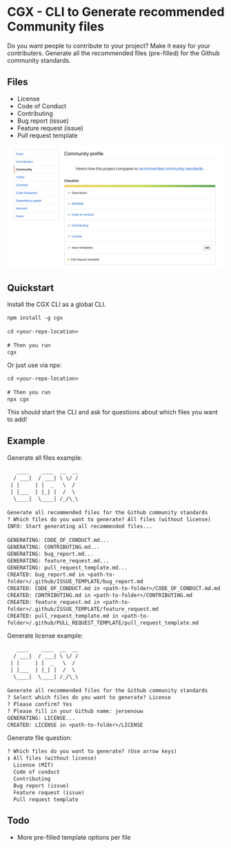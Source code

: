 # CGX - CLI to Generate recommended Community files

Do you want people to contribute to your project? Make it easy for your contributers. Generate all the recommended files (pre-filled) for the Github community standards.

## Files
* License
* Code of Conduct
* Contributing
* Bug report (issue)
* Feature request (issue)
* Pull request template

![](community-score.png)

## Quickstart

Install the CGX CLI as a global CLI.

```shell
npm install -g cgx

cd <your-repo-location>

# Then you run
cgx
```

Or just use via npx:

```shell
cd <your-repo-location>

# Then you run
npx cgx
```

This should start the CLI and ask for questions about which files you want to add!

## Example

Generate all files example:
```shell
   ____    ____  __  __
  / ___|  / ___| \ \/ /
 | |     | |  _   \  /
 | |___  | |_| |  /  \
  \____|  \____| /_/\_\

Generate all recommended files for the Github community standards
? Which files do you want to generate? All files (without license)
INFO: Start generating all recommended files...

GENERATING: CODE_OF_CONDUCT.md...
GENERATING: CONTRIBUTING.md...
GENERATING: bug_report.md...
GENERATING: feature_request.md...
GENERATING: pull_request_template.md...
CREATED: bug_report.md in <path-to-folder>/.github/ISSUE_TEMPLATE/bug_report.md
CREATED: CODE_OF_CONDUCT.md in <path-to-folder>/CODE_OF_CONDUCT.md.md
CREATED: CONTRIBUTING.md in <path-to-folder>/CONTRIBUTING.md
CREATED: feature_request.md in <path-to-folder>/.github/ISSUE_TEMPLATE/feature_request.md
CREATED: pull_request_template.md in <path-to-folder>/.github/PULL_REQUEST_TEMPLATE/pull_request_template.md
```

Generate license example:  
```shell  
   ____    ____  __  __
  / ___|  / ___| \ \/ /
 | |     | |  _   \  /
 | |___  | |_| |  /  \
  \____|  \____| /_/\_\

Generate all recommended files for the Github community standards
? Select which files do you want to generate? License
? Please confirm? Yes
? Please fill in your Github name: jeroenouw
GENERATING: LICENSE...
CREATED: LICENSE in <path-to-folder>/LICENSE
```

Generate file question: 
```shell  
? Which files do you want to generate? (Use arrow keys)
❯ All files (without license)
  License (MIT)
  Code of conduct
  Contributing
  Bug report (issue)
  Feature request (issue)
  Pull request template
```

## Todo
* More pre-filled template options per file